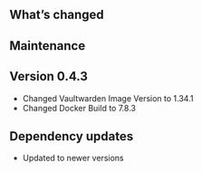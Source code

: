 ## What’s changed

## Maintenance

## Version 0.4.3

- Changed Vaultwarden Image Version to 1.34.1
- Changed Docker Build to 7.8.3

## Dependency updates
- Updated to newer versions



